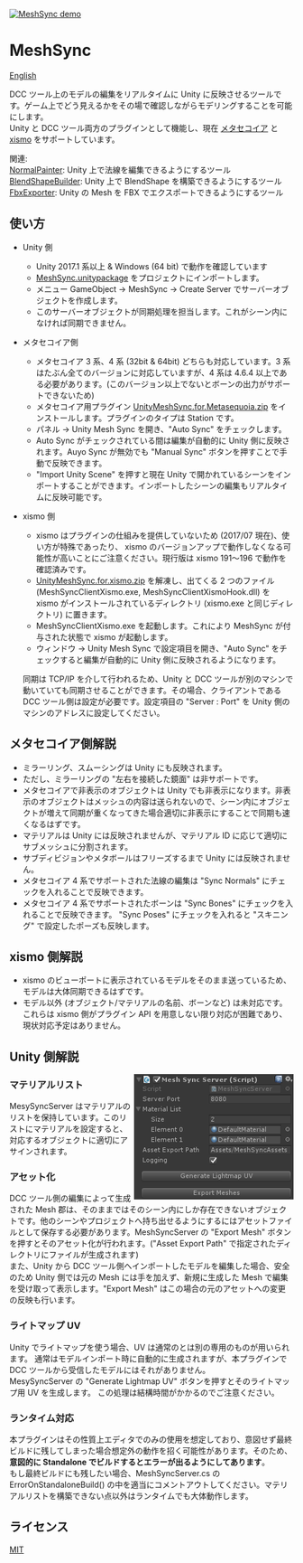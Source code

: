 [![MeshSync demo](https://img.youtube.com/vi/vawI9BJ9AUY/0.jpg)](https://www.youtube.com/watch?v=vawI9BJ9AUY)
# MeshSync
[English](https://translate.google.com/translate?sl=ja&tl=en&u=https://github.com/unity3d-jp/MeshSync)

DCC ツール上のモデルの編集をリアルタイムに Unity に反映させるツールです。ゲーム上でどう見えるかをその場で確認しながらモデリングすることを可能にします。  
Unity と DCC ツール両方のプラグインとして機能し、現在 [メタセコイア](http://www.metaseq.net/) と [xismo](http://mqdl.jpn.org/) をサポートしています。

関連:  
[NormalPainter](https://github.com/unity3d-jp/NormalPainter): Unity 上で法線を編集できるようにするツール  
[BlendShapeBuilder](https://github.com/unity3d-jp/BlendShapeBuilder): Unity 上で BlendShape を構築できるようにするツール  
[FbxExporter](https://github.com/unity3d-jp/FbxExporter): Unity の Mesh を FBX でエクスポートできるようにするツール  
## 使い方
- Unity 側
  - Unity 2017.1 系以上 & Windows (64 bit) で動作を確認しています
  - [MeshSync.unitypackage](https://github.com/unity3d-jp/MeshSync/releases/download/20171228/MeshSync.unitypackage) をプロジェクトにインポートします。
  - メニュー GameObject -> MeshSync -> Create Server でサーバーオブジェクトを作成します。
  - このサーバーオブジェクトが同期処理を担当します。これがシーン内になければ同期できません。


- メタセコイア側
  - メタセコイア 3 系、4 系 (32bit & 64bit) どちらも対応しています。3 系はたぶん全てのバージョンに対応していますが、4 系は 4.6.4 以上である必要があります。(このバージョン以上でないとボーンの出力がサポートできないため)
  - メタセコイア用プラグイン [UnityMeshSync.for.Metasequoia.zip](https://github.com/unity3d-jp/MeshSync/releases/download/20171228/UnityMeshSync.for.Metasequoia.zip) をインストールします。プラグインのタイプは Station です。
  - パネル -> Unity Mesh Sync を開き、"Auto Sync" をチェックします。
  - Auto Sync がチェックされている間は編集が自動的に Unity 側に反映されます。Auyo Sync が無効でも "Manual Sync" ボタンを押すことで手動で反映できます。
  - "Import Unity Scene" を押すと現在 Unity で開かれているシーンをインポートすることができます。インポートしたシーンの編集もリアルタイムに反映可能です。


- xismo 側
  - xismo はプラグインの仕組みを提供していないため (2017/07 現在)、使い方が特殊であったり、 xismo のバージョンアップで動作しなくなる可能性が高いことにご注意ください。現行版は xismo 191～196 で動作を確認済みです。
  - [UnityMeshSync.for.xismo.zip](https://github.com/unity3d-jp/MeshSync/releases/download/20171228/UnityMeshSync.for.xismo.zip) を解凍し、出てくる 2 つのファイル (MeshSyncClientXismo.exe, MeshSyncClientXismoHook.dll) を xismo がインストールされているディレクトリ (xismo.exe と同じディレクトリ) に置きます。
  - MeshSyncClientXismo.exe を起動します。これにより MeshSync が付与された状態で xismo が起動します。
  - ウィンドウ -> Unity Mesh Sync で設定項目を開き、"Auto Sync" をチェックすると編集が自動的に Unity 側に反映されるようになります。
  
    
  同期は TCP/IP を介して行われるため、Unity と DCC ツールが別のマシンで動いていても同期させることができます。その場合、クライアントである DCC ツール側は設定が必要です。設定項目の "Server : Port" を Unity 側のマシンのアドレスに設定してください。
  
## メタセコイア側解説

- ミラーリング、スムーシングは Unity にも反映されます。
 - ただし、ミラーリングの "左右を接続した鏡面" は非サポートです。
- メタセコイアで非表示のオブジェクトは Unity でも非表示になります。非表示のオブジェクトはメッシュの内容は送られないので、シーン内にオブジェクトが増えて同期が重くなってきた場合適切に非表示にすることで同期も速くなるはずです。
- マテリアルは Unity には反映されませんが、マテリアル ID に応じて適切にサブメッシュに分割されます。
- サブディビジョンやメタボールはフリーズするまで Unity には反映されません。
- メタセコイア 4 系でサポートされた法線の編集は "Sync Normals" にチェックを入れることで反映できます。
- メタセコイア 4 系でサポートされたボーンは "Sync Bones" にチェックを入れることで反映できます。 "Sync Poses" にチェックを入れると "スキニング" で設定したポーズも反映します。

## xismo 側解説

- xismo のビューポートに表示されているモデルをそのまま送っているため、モデルは大体同期できるはずです。
- モデル以外 (オブジェクト/マテリアルの名前、ボーンなど) は未対応です。これらは xismo 側がプラグイン API を用意しない限り対応が困難であり、現状対応予定はありません。

## Unity 側解説

<img align="right" src="doc/MeshSyncServer.png">

### マテリアルリスト
MesySyncServer はマテリアルのリストを保持しています。このリストにマテリアルを設定すると、対応するオブジェクトに適切にアサインされます。

### アセット化
DCC ツール側の編集によって生成された Mesh 郡は、そのままではそのシーン内にしか存在できないオブジェクトです。他のシーンやプロジェクトへ持ち出せるようにするにはアセットファイルとして保存する必要があります。MeshSyncServer の "Export Mesh" ボタンを押すとそのアセット化が行われます。("Asset Export Path" で指定されたディレクトリにファイルが生成されます)  
また、Unity から DCC ツール側へインポートしたモデルを編集した場合、安全のため Unity 側では元の Mesh には手を加えず、新規に生成した Mesh で編集を受け取って表示します。"Export Mesh" はこの場合の元のアセットへの変更の反映も行います。

### ライトマップ UV
Unity でライトマップを使う場合、UV は通常のとは別の専用のものが用いられます。
通常はモデルインポート時に自動的に生成されますが、本プラグインで DCC ツールから受信したモデルにはそれがありません。  
MesySyncServer の "Generate Lightmap UV" ボタンを押すとそのライトマップ用 UV を生成します。
この処理は結構時間がかかるのでご注意ください。

### ランタイム対応
本プラグインはその性質上エディタでのみの使用を想定しており、意図せず最終ビルドに残してしまった場合想定外の動作を招く可能性があります。そのため、**意図的に Standalone でビルドするとエラーが出るようにしてあります**。  
もし最終ビルドにも残したい場合、MeshSyncServer.cs の ErrorOnStandaloneBuild() の中を適当にコメントアウトしてください。マテリアルリストを構築できない点以外はランタイムでも大体動作します。


## ライセンス
[MIT](LICENSE.txt)
